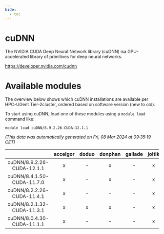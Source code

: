 ```yaml
---
hide:
  - toc
---
```


cuDNN
=====


The NVIDIA CUDA Deep Neural Network library (cuDNN) isa GPU-accelerated library of primitives for deep neural networks.

https://developer.nvidia.com/cudnn
# Available modules


The overview below shows which cuDNN installations are available per HPC-UGent Tier-2cluster, ordered based on software version (new to old).

To start using cuDNN, load one of these modules using a `module load` command like:

```shell
module load cuDNN/8.9.2.26-CUDA-12.1.1
```

*(This data was automatically generated on Fri, 08 Mar 2024 at 09:35:19 CET)*  

| |accelgor|doduo|donphan|gallade|joltik|skitty|
| :---: | :---: | :---: | :---: | :---: | :---: | :---: |
|cuDNN/8.9.2.26-CUDA-12.1.1|x|-|x|-|x|-|
|cuDNN/8.4.1.50-CUDA-11.7.0|x|-|x|-|x|-|
|cuDNN/8.2.2.26-CUDA-11.4.1|x|-|-|-|x|-|
|cuDNN/8.2.1.32-CUDA-11.3.1|x|x|x|-|x|x|
|cuDNN/8.0.4.30-CUDA-11.1.1|x|-|-|-|x|x|
